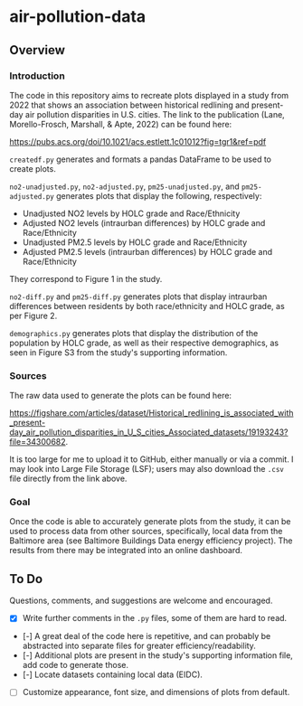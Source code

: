 # air-pollution-data

## Overview

### Introduction

The code in this repository aims to recreate plots displayed in a study from
2022 that shows an association between historical redlining and present-day
air pollution disparities in U.S. cities. The link to the publication (Lane,
Morello-Frosch, Marshall, & Apte, 2022) can be found here:

https://pubs.acs.org/doi/10.1021/acs.estlett.1c01012?fig=tgr1&ref=pdf

`createdf.py` generates and formats a pandas DataFrame to be used to create
plots.

`no2-unadjusted.py`, `no2-adjusted.py`, `pm25-unadjusted.py`, and
`pm25-adjusted.py` generates plots that display the following, respectively:

* Unadjusted NO2 levels by HOLC grade and Race/Ethnicity
* Adjusted NO2 levels (intraurban differences) by HOLC grade and Race/Ethnicity
* Unadjusted PM2.5 levels by HOLC grade and Race/Ethnicity
* Adjusted PM2.5 levels (intraurban differences) by HOLC grade and
  Race/Ethnicity

They correspond to Figure 1 in the study.

`no2-diff.py` and `pm25-diff.py` generates plots that display intraurban
differences between residents by both race/ethnicity and HOLC grade, as per
Figure 2.

`demographics.py` generates plots that display the distribution of the
population by HOLC grade, as well as their respective demographics, as seen in
Figure S3 from the study's supporting information.

### Sources

The raw data used to generate the plots can be found here:

https://figshare.com/articles/dataset/Historical_redlining_is_associated_with_present-day_air_pollution_disparities_in_U_S_cities_Associated_datasets/19193243?file=34300682.

It is too large for me to upload it to GitHub, either manually or via a commit.
I may look into Large File Storage (LSF); users may also download the `.csv`
file directly from the link above.

### Goal

Once the code is able to accurately generate plots from the study, it can be
used to process data from other sources, specifically, local data from the
Baltimore area (see Baltimore Buildings Data energy efficiency project). The
results from there may be integrated into an online dashboard.

## To Do

Questions, comments, and suggestions are welcome and encouraged.

- [x] Write further comments in the `.py` files, some of them are hard to read.
- [-] A great deal of the code here is repetitive, and can probably be
      abstracted into separate files for greater efficiency/readability.
- [-] Additional plots are present in the study's supporting information file,
      add code to generate those.
- [-] Locate datasets containing local data (EIDC).
- [ ] Customize appearance, font size, and dimensions of plots from default.

